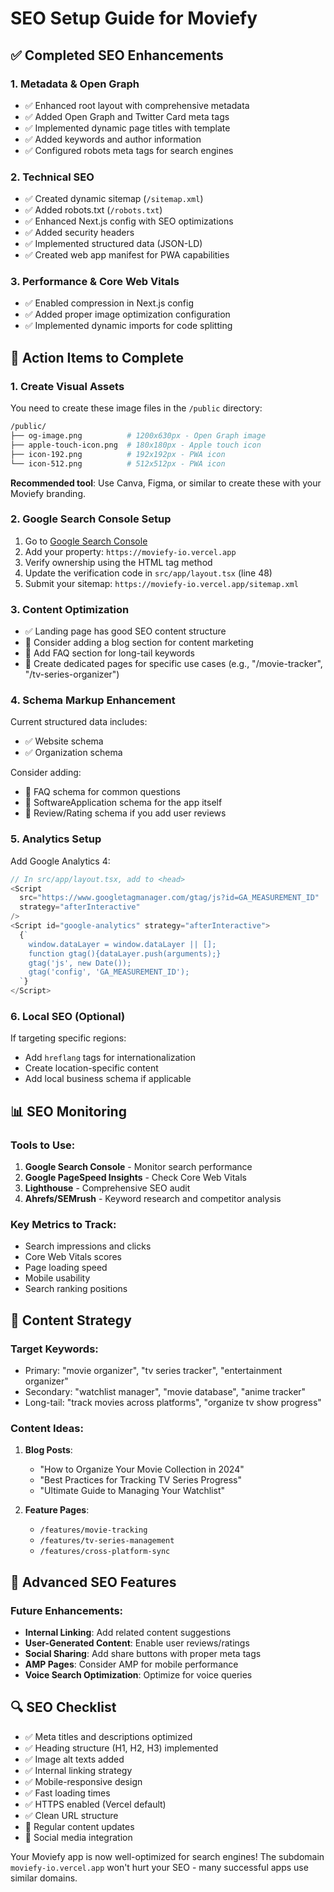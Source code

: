 # SEO Setup Guide for Moviefy

## ✅ Completed SEO Enhancements

### 1. **Metadata & Open Graph**
- ✅ Enhanced root layout with comprehensive metadata
- ✅ Added Open Graph and Twitter Card meta tags
- ✅ Implemented dynamic page titles with template
- ✅ Added keywords and author information
- ✅ Configured robots meta tags for search engines

### 2. **Technical SEO**
- ✅ Created dynamic sitemap (`/sitemap.xml`)
- ✅ Added robots.txt (`/robots.txt`)
- ✅ Enhanced Next.js config with SEO optimizations
- ✅ Added security headers
- ✅ Implemented structured data (JSON-LD)
- ✅ Created web app manifest for PWA capabilities

### 3. **Performance & Core Web Vitals**
- ✅ Enabled compression in Next.js config
- ✅ Added proper image optimization configuration
- ✅ Implemented dynamic imports for code splitting

## 🔄 Action Items to Complete

### 1. **Create Visual Assets**
You need to create these image files in the `/public` directory:

```bash
/public/
├── og-image.png          # 1200x630px - Open Graph image
├── apple-touch-icon.png  # 180x180px - Apple touch icon
├── icon-192.png          # 192x192px - PWA icon
└── icon-512.png          # 512x512px - PWA icon
```

**Recommended tool**: Use Canva, Figma, or similar to create these with your Moviefy branding.

### 2. **Google Search Console Setup**
1. Go to [Google Search Console](https://search.google.com/search-console)
2. Add your property: `https://moviefy-io.vercel.app`
3. Verify ownership using the HTML tag method
4. Update the verification code in `src/app/layout.tsx` (line 48)
5. Submit your sitemap: `https://moviefy-io.vercel.app/sitemap.xml`

### 3. **Content Optimization**
- ✅ Landing page has good SEO content structure
- 🔄 Consider adding a blog section for content marketing
- 🔄 Add FAQ section for long-tail keywords
- 🔄 Create dedicated pages for specific use cases (e.g., "/movie-tracker", "/tv-series-organizer")

### 4. **Schema Markup Enhancement**
Current structured data includes:
- ✅ Website schema
- ✅ Organization schema

Consider adding:
- 🔄 FAQ schema for common questions
- 🔄 SoftwareApplication schema for the app itself
- 🔄 Review/Rating schema if you add user reviews

### 5. **Analytics Setup**
Add Google Analytics 4:
```typescript
// In src/app/layout.tsx, add to <head>
<Script
  src="https://www.googletagmanager.com/gtag/js?id=GA_MEASUREMENT_ID"
  strategy="afterInteractive"
/>
<Script id="google-analytics" strategy="afterInteractive">
  {`
    window.dataLayer = window.dataLayer || [];
    function gtag(){dataLayer.push(arguments);}
    gtag('js', new Date());
    gtag('config', 'GA_MEASUREMENT_ID');
  `}
</Script>
```

### 6. **Local SEO (Optional)**
If targeting specific regions:
- Add `hreflang` tags for internationalization
- Create location-specific content
- Add local business schema if applicable

## 📊 SEO Monitoring

### Tools to Use:
1. **Google Search Console** - Monitor search performance
2. **Google PageSpeed Insights** - Check Core Web Vitals
3. **Lighthouse** - Comprehensive SEO audit
4. **Ahrefs/SEMrush** - Keyword research and competitor analysis

### Key Metrics to Track:
- Search impressions and clicks
- Core Web Vitals scores
- Page loading speed
- Mobile usability
- Search ranking positions

## 🎯 Content Strategy

### Target Keywords:
- Primary: "movie organizer", "tv series tracker", "entertainment organizer"
- Secondary: "watchlist manager", "movie database", "anime tracker"
- Long-tail: "track movies across platforms", "organize tv show progress"

### Content Ideas:
1. **Blog Posts**:
   - "How to Organize Your Movie Collection in 2024"
   - "Best Practices for Tracking TV Series Progress"
   - "Ultimate Guide to Managing Your Watchlist"

2. **Feature Pages**:
   - `/features/movie-tracking`
   - `/features/tv-series-management`
   - `/features/cross-platform-sync`

## 🚀 Advanced SEO Features

### Future Enhancements:
- **Internal Linking**: Add related content suggestions
- **User-Generated Content**: Enable user reviews/ratings
- **Social Sharing**: Add share buttons with proper meta tags
- **AMP Pages**: Consider AMP for mobile performance
- **Voice Search Optimization**: Optimize for voice queries

## 🔍 SEO Checklist

- ✅ Meta titles and descriptions optimized
- ✅ Heading structure (H1, H2, H3) implemented
- ✅ Image alt texts added
- ✅ Internal linking strategy
- ✅ Mobile-responsive design
- ✅ Fast loading times
- ✅ HTTPS enabled (Vercel default)
- ✅ Clean URL structure
- 🔄 Regular content updates
- 🔄 Social media integration

Your Moviefy app is now well-optimized for search engines! The subdomain `moviefy-io.vercel.app` won't hurt your SEO - many successful apps use similar domains. 